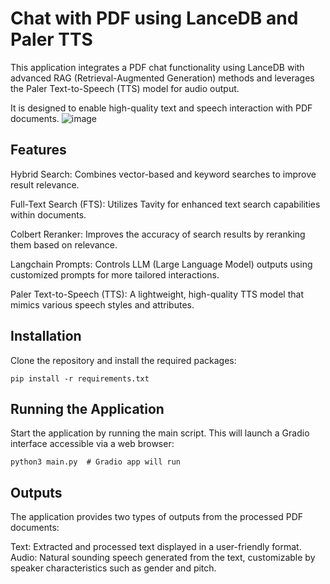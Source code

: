 # Chat with PDF using LanceDB and Paler TTS
This application integrates a PDF chat functionality using LanceDB with advanced RAG (Retrieval-Augmented Generation) methods and
leverages the Paler Text-to-Speech (TTS) model for audio output.

It is designed to enable high-quality text and speech interaction with PDF documents.
![image](https://github.com/akashAD98/vectordb-recipes/assets/62583018/a4446072-8d8a-4048-a78d-a6030cc20bae)

## Features

Hybrid Search: Combines vector-based and keyword searches to improve result relevance. 

Full-Text Search (FTS): Utilizes Tavity for enhanced text search capabilities within documents.

Colbert Reranker: Improves the accuracy of search results by reranking them based on relevance.

Langchain Prompts: Controls LLM (Large Language Model) outputs using customized prompts for more tailored interactions.

Paler Text-to-Speech (TTS): A lightweight, high-quality TTS model that mimics various speech styles and attributes.

## Installation
Clone the repository and install the required packages:
```
pip install -r requirements.txt
```

## Running the Application
Start the application by running the main script. This will launch a Gradio interface accessible via a web browser:

```
python3 main.py  # Gradio app will run
```
## Outputs
The application provides two types of outputs from the processed PDF documents:

Text: Extracted and processed text displayed in a user-friendly format.
Audio: Natural sounding speech generated from the text, customizable by speaker characteristics such as gender and pitch.

